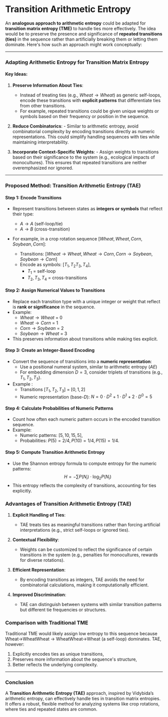# Transition Arithmetic Entropy
An **analogous approach to arithmetic entropy** could be adapted for **transition matrix entropy (TME)** to handle ties more effectively. The idea would be to preserve the presence and significance of **repeated transitions (ties)** in the sequence rather than artificially breaking them or letting them dominate. Here's how such an approach might work conceptually:

---

### **Adapting Arithmetic Entropy for Transition Matrix Entropy**

#### Key Ideas:

1. **Preserve Information About Ties**:
	- Instead of treating ties (e.g., $Wheat→Wheat$) as generic self-loops, encode these transitions with **explicit patterns** that differentiate ties from other transitions.
    - For example, repeated transitions could be given unique weights or symbols based on their frequency or position in the sequence.
    
2. **Reduce Combinatorics**:
       - Similar to arithmetic entropy, avoid combinatorial complexity by encoding transitions directly as numeric representations. This could simplify handling sequences with ties while maintaining interpretability.
       
3. **Incorporate Context-Specific Weights**:
       - Assign weights to transitions based on their significance to the system (e.g., ecological impacts of monocultures). This ensures that repeated transitions are neither overemphasized nor ignored.

---

### **Proposed Method: Transition Arithmetic Entropy (TAE)**

#### Step 1: Encode Transitions

- Represent transitions between states as **integers or symbols** that reflect their type:
    - $A → A$ (self-loop/tie)
    - $A \rightarrow B$ (cross-transition)

- For example, in a crop rotation sequence $[Wheat, Wheat, Corn, Soybean, Corn]:$
	- Transitions: $[Wheat \rightarrow Wheat, Wheat \rightarrow Corn, Corn \rightarrow Soybean, Soybean \rightarrow Corn]$
	- Encode as symbols: $[T_1, T_2 T_3, T_4]$,
		- $T_1$ = self-loop
		- $T_2, T_3, T_4$ = cross-transitions
#### Step 2: Assign Numerical Values to Transitions
- Replace each transition type with a unique integer or weight that reflect is **rank or significance** in the sequence. 
- Example:
	- $Wheat \rightarrow Wheat$ = 0
	- $Wheat \rightarrow Corn$ = 1
	- $Corn \rightarrow Soybean$ = 2
	- $Soybean \rightarrow Wheat$ = 3
- This preserves information about transitions while making ties explicit. 
#### Step 3: Create an Integer-Based Encoding
- Convert the sequence of transitions into a **numeric representation**: 
	- Use a positional numeral system, similar to arithmetic entropy $(AE)$
	- For embedding dimension $D = 3$, consider triplets of transitions (e.g., $T_1, T_2, T_3$).
- Example :
	- Transitions $[T_1, T_2, T_3]$ = $[0,1,2]$
	- Numeric representation (base-$D$): $N = 0 \cdot D^2 + 1 \cdot D^1 + 2 \cdot D^0 = 5$
#### Step 4: Calculate Probabilities of Numeric Patterns
- Count how often each numeric pattern occurs in the encoded transition sequence. 
- Example: 
	- Numeric patterns: $[5, 10, 15, 5]$,
	- Probabilities: $P(5) = 2/4, P(10) = 1/4, P(15) = 1/4$.
#### Step 5: Compute Transition Arithmetic Entropy
- Use the Shannon entropy formula to compute entropy for the numeric patterns:
$$ H = -\sum P(N_i) \cdot \log_2 P(N_i) $$
- This entropy reflects the complexity of transitions, accounting for ties explicitly.
### **Advantages of Transition Arithmetic Entropy (TAE)**

1. **Explicit Handling of Ties**:
    
    - TAE treats ties as meaningful transitions rather than forcing artificial interpretations (e.g., strict self-loops or ignored ties).
2. **Contextual Flexibility**:
    
    - Weights can be customized to reflect the significance of certain transitions in the system (e.g., penalties for monocultures, rewards for diverse rotations).
3. **Efficient Representation**:
    
    - By encoding transitions as integers, TAE avoids the need for combinatorial calculations, making it computationally efficient.
4. **Improved Discrimination**:
    
    - TAE can distinguish between systems with similar transition patterns but different tie frequencies or structures.
### **Comparison with Traditional TME**

Traditional TME would likely assign low entropy to this sequence because Wheat→WheatWheat → WheatWheat→Wheat (a self-loop) dominates. TAE, however:

1. Explicitly encodes ties as unique transitions,
2. Preserves more information about the sequence's structure,
3. Better reflects the underlying complexity.

---

### **Conclusion**

A **Transition Arithmetic Entropy (TAE)** approach, inspired by Vidybida’s arithmetic entropy, can effectively handle ties in transition matrix entropies. It offers a robust, flexible method for analyzing systems like crop rotations, where ties and repeated states are common.
